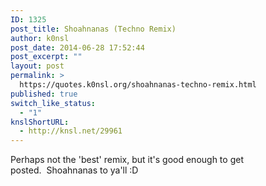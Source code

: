 ```yaml
---
ID: 1325
post_title: Shoahnanas (Techno Remix)
author: k0nsl
post_date: 2014-06-28 17:52:44
post_excerpt: ""
layout: post
permalink: >
  https://quotes.k0nsl.org/shoahnanas-techno-remix.html
published: true
switch_like_status:
  - "1"
knslShortURL:
  - http://knsl.net/29961
---
```

Perhaps not the 'best' remix, but it's good enough to get posted.  Shoahnanas to ya'll :D